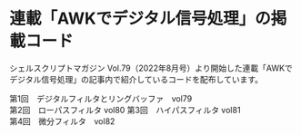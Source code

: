# 連載「AWKでデジタル信号処理」の掲載コード
シェルスクリプトマガジン Vol.79（2022年8月号）より開始した連載「AWKでデジタル信号処理」の記事内で紹介しているコードを配布しています。

第1回　デジタルフィルタとリングバッファ　vol79  
第2回　ローパスフィルタ vol80
第3回　ハイパスフィルタ vol81  
第4回　微分フィルタ　vol82
